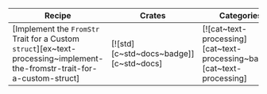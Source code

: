 | Recipe | Crates | Categories |
|--------|--------|------------|
| [Implement the `FromStr` Trait for a Custom `struct`][ex~text-processing~implement-the-fromstr-trait-for-a-custom-struct] | [![std][c~std~docs~badge]][c~std~docs] | [![cat~text-processing][cat~text-processing~badge]][cat~text-processing] |
